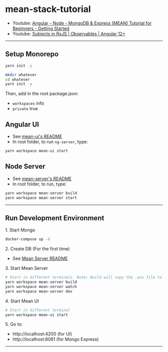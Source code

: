 # mean-stack-tutorial

- Youtube: [Angular - Node - MongoDB & Express (MEAN) Tutorial for Beginners - Getting Started](https://youtu.be/1tRLveSyNz8)
- Youtube: [Subjects in RxJS | Observables | Angular 12+](https://youtu.be/CKyMb3kXN_A)

---

## Setup Monorepo

```bash
yarn init -y

mkdir whatever
cd whatever
yarn init -y
```

Then, add in the root package.json:
- `workspaces` info
- `private` true

## Angular UI

- See [mean-ui\'s README](mean-ui/README.md)
- In root folder, to run `ng-server`, type:

```bash
yarn workspace mean-ui start
```

## Node Server

- See [mean-server\'s README](mean-server/README.md)
- In root folder, to run, type:

```bash
yarn workspace mean-server build
yarn workspace mean-server start
```

---

## Run Development Environment

1\. Start Mongo

```bash
docker-compose up -d
```

2\. Create DB (For the first time)

- See [Mean Server README](./mean-server/README.md)

3\. Start Mean Server

```bash
# Start in different terminals. Note: Build will copy the .env file to the dist directory
yarn workspace mean-server build
yarn workspace mean-server watch
yarn workspace mean-server dev
```
4\. Start Mean UI

```bash
# Start in different terminal
yarn workspace mean-ui start
```

5\. Go to:
- http://localhost:4200 (for UI)
- http://localhost:8081 (for Mongo Express)
---
